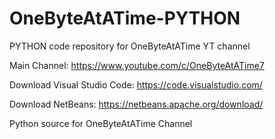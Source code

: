 # OneByteAtATime-PYTHON
PYTHON code repository for OneByteAtATime YT channel

Main Channel: https://www.youtube.com/c/OneByteAtATime7

Download Visual Studio Code: https://code.visualstudio.com/

Download NetBeans: https://netbeans.apache.org/download/

Python source for OneByteAtATime Channel
